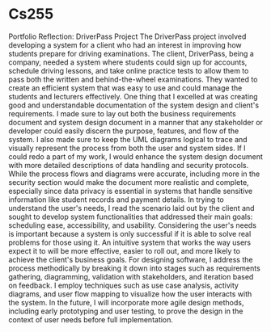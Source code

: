 # Cs255
Portfolio Reflection: DriverPass Project
The DriverPass project involved developing a system for a client who had an interest in improving how students prepare for driving examinations. The client, DriverPass, being a company, needed a system where students could sign up for accounts, schedule driving lessons, and take online practice tests to allow them to pass both the written and behind-the-wheel examinations. They wanted to create an efficient system that was easy to use and could manage the students and lecturers effectively.
One thing that I excelled at was creating good and understandable documentation of the system design and client's requirements. I made sure to lay out both the business requirements document and system design document in a manner that any stakeholder or developer could easily discern the purpose, features, and flow of the system. I also made sure to keep the UML diagrams logical to trace and visually represent the process from both the user and system sides.
If I could redo a part of my work, I would enhance the system design document with more detailed descriptions of data handling and security protocols. While the process flows and diagrams were accurate, including more in the security section would make the document more realistic and complete, especially since data privacy is essential in systems that handle sensitive information like student records and payment details.
In trying to understand the user's needs, I read the scenario laid out by the client and sought to develop system functionalities that addressed their main goals: scheduling ease, accessibility, and usability. Considering the user's needs is important because a system is only successful if it is able to solve real problems for those using it. An intuitive system that works the way users expect it to will be more effective, easier to roll out, and more likely to achieve the client's business goals.
For designing software, I address the process methodically by breaking it down into stages such as requirements gathering, diagramming, validation with stakeholders, and iteration based on feedback. I employ techniques such as use case analysis, activity diagrams, and user flow mapping to visualize how the user interacts with the system. In the future, I will incorporate more agile design methods, including early prototyping and user testing, to prove the design in the context of user needs before full implementation.
